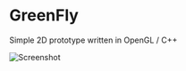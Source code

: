 GreenFly
========

Simple 2D prototype written in OpenGL / C++

![Screenshot](https://raw.github.com/LeeCIT/GreenFly/master/screenshot.png)